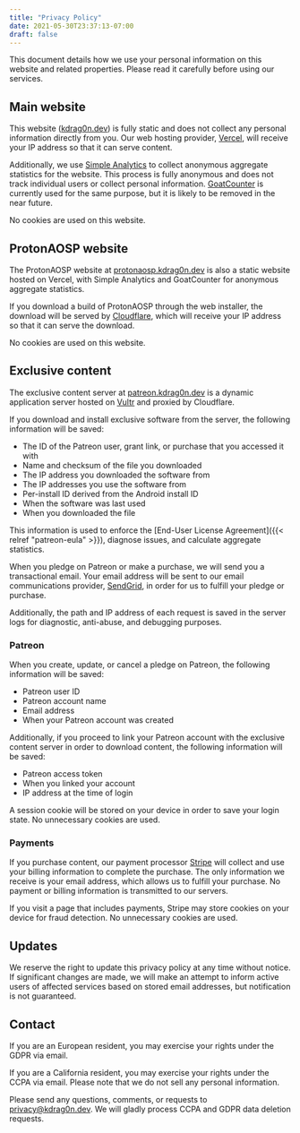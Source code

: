 ```yaml
---
title: "Privacy Policy"
date: 2021-05-30T23:37:13-07:00
draft: false
---
```


This document details how we use your personal information on this website and related properties. Please read it carefully before using our services.

## Main website

This website ([kdrag0n.dev](https://kdrag0n.dev/)) is fully static and does not collect any personal information directly from you. Our web hosting provider, [Vercel](https://vercel.com/legal/privacy-policy), will receive your IP address so that it can serve content.

Additionally, we use [Simple Analytics](https://simpleanalytics.com/privacy-policy) to collect anonymous aggregate statistics for the website. This process is fully anonymous and does not track individual users or collect personal information. [GoatCounter](https://www.goatcounter.com/privacy) is currently used for the same purpose, but it is likely to be removed in the near future.

No cookies are used on this website.

## ProtonAOSP website

The ProtonAOSP website at [protonaosp.kdrag0n.dev](https://protonaosp.kdrag0n.dev) is also a static website hosted on Vercel, with Simple Analytics and GoatCounter for anonymous aggregate statistics.

If you download a build of ProtonAOSP through the web installer, the download will be served by [Cloudflare](https://www.cloudflare.com/privacypolicy/), which will receive your IP address so that it can serve the download.

No cookies are used on this website.

## Exclusive content

The exclusive content server at [patreon.kdrag0n.dev](https://patreon.kdrag0n.dev/) is a dynamic application server hosted on [Vultr](https://www.vultr.com/legal/privacy/) and proxied by Cloudflare.

If you download and install exclusive software from the server, the following information will be saved:

- The ID of the Patreon user, grant link, or purchase that you accessed it with
- Name and checksum of the file you downloaded
- The IP address you downloaded the software from
- The IP addresses you use the software from
- Per-install ID derived from the Android install ID
- When the software was last used
- When you downloaded the file

This information is used to enforce the [End-User License Agreement]({{< relref "patreon-eula" >}}), diagnose issues, and calculate aggregate statistics.

When you pledge on Patreon or make a purchase, we will send you a transactional email. Your email address will be sent to our email communications provider, [SendGrid](https://www.twilio.com/legal/privacy), in order for us to fulfill your pledge or purchase.

Additionally, the path and IP address of each request is saved in the server logs for diagnostic, anti-abuse, and debugging purposes.

### Patreon

When you create, update, or cancel a pledge on Patreon, the following information will be saved:

- Patreon user ID
- Patreon account name
- Email address
- When your Patreon account was created

Additionally, if you proceed to link your Patreon account with the exclusive content server in order to download content, the following information will be saved:

- Patreon access token
- When you linked your account
- IP address at the time of login

A session cookie will be stored on your device in order to save your login state. No unnecessary cookies are used.

### Payments

If you purchase content, our payment processor [Stripe](https://stripe.com/privacy) will collect and use your billing information to complete the purchase. The only information we receive is your email address, which allows us to fulfill your purchase. No payment or billing information is transmitted to our servers.

If you visit a page that includes payments, Stripe may store cookies on your device for fraud detection. No unnecessary cookies are used.

## Updates

We reserve the right to update this privacy policy at any time without notice. If significant changes are made, we will make an attempt to inform active users of affected services based on stored email addresses, but notification is not guaranteed.

## Contact

If you are an European resident, you may exercise your rights under the GDPR via email.

If you are a California resident, you may exercise your rights under the CCPA via email. Please note that we do not sell any personal information.

Please send any questions, comments, or requests to privacy@kdrag0n.dev. We will gladly process CCPA and GDPR data deletion requests.
